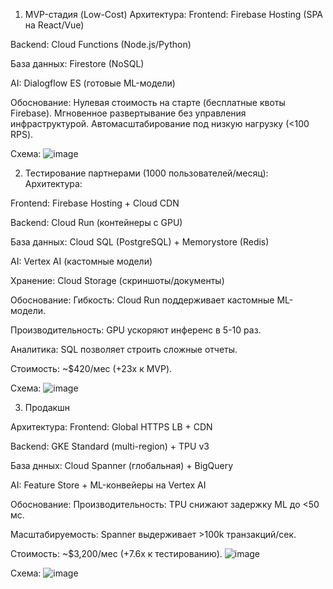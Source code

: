 1. MVP-стадия (Low-Cost)
Архитектура:
Frontend: Firebase Hosting (SPA на React/Vue)

Backend: Cloud Functions (Node.js/Python)

База данных: Firestore (NoSQL)

AI: Dialogflow ES (готовые ML-модели)

Обоснование:
Нулевая стоимость на старте (бесплатные квоты Firebase).
Мгновенное развертывание без управления инфраструктурой.
Автомасштабирование под низкую нагрузку (<100 RPS).

Схема:
![image](https://github.com/user-attachments/assets/156cc534-93de-48e7-a04f-64dda9a9045f)

2. Тестирование партнерами (1000 пользователей/месяц):
Архитектура:

Frontend: Firebase Hosting + Cloud CDN

Backend: Cloud Run (контейнеры с GPU)

База данных: Cloud SQL (PostgreSQL) + Memorystore (Redis)

AI: Vertex AI (кастомные модели)

Хранение: Cloud Storage (скриншоты/документы)

Обоснование:
Гибкость: Cloud Run поддерживает кастомные ML-модели.

Производительность: GPU ускоряют инференс в 5-10 раз.

Аналитика: SQL позволяет строить сложные отчеты.

Стоимость: ~$420/мес (+23x к MVP).

Схема:
![image](https://github.com/user-attachments/assets/2eae3053-7ffc-4a99-bb60-fede920e0489)


3. Продакшн 

Архитектура:
Frontend: Global HTTPS LB + CDN

Backend: GKE Standard (multi-region) + TPU v3

База днных: Cloud Spanner (глобальная) + BigQuery

AI: Feature Store + ML-конвейеры на Vertex AI

Обоснование:
Производительность: TPU снижают задержку ML до <50 мс.

Масштабируемость: Spanner выдерживает >100k транзакций/сек.

Стоимость: ~$3,200/мес (+7.6x к тестированию).
![image](https://github.com/user-attachments/assets/733eb433-789e-46d8-a5e0-c39a14e0a0f5)

Схема:
![image](https://github.com/user-attachments/assets/a70a9d87-5c20-4a43-adb4-a38f0dbcf4fa)
